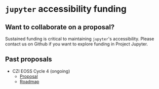 # `jupyter` accessibility funding

## Want to collaborate on a proposal?

Sustained funding is critical to maintaining `jupyter`'s accessibility. Please contact  us on Github if you want to explore funding in Project Jupyter.

## Past proposals

- CZI EOSS Cycle 4 (ongoing)
     - [Proposal](Inclusive_and_Accessible_Scientific_Computing_in_Jupyter_Ecosystem_SUBMITTED_PROPOSAL.pdf)
     - [Roadmap](czi-grant-roadmap.md)